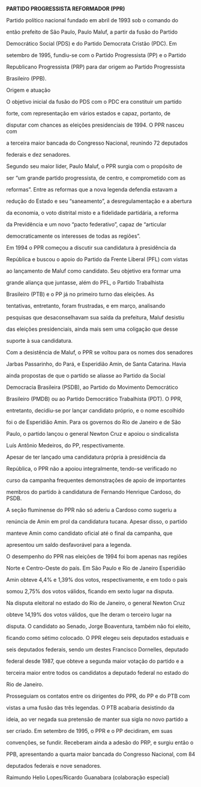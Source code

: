 **PARTIDO PROGRESSISTA REFORMADOR (PPR)**



Partido político nacional fundado em abril de 1993 sob o comando do

então prefeito de São Paulo, Paulo Maluf, a partir da fusão do Partido

Democrático Social (PDS) e do Partido Democrata Cristão (PDC). Em

setembro de 1995, fundiu-se com o Partido Progressista (PP) e o Partido

Republicano Progressista (PRP) para dar origem ao Partido Progressista

Brasileiro (PPB).



Origem e atuação



O objetivo inicial da fusão do PDS com o PDC era constituir um partido

forte, com representação em vários estados e capaz, portanto, de

disputar com chances as eleições presidenciais de 1994. O PPR nasceu com

a terceira maior bancada do Congresso Nacional, reunindo 72 deputados

federais e dez senadores.



Segundo seu maior líder, Paulo Maluf, o PPR surgia com o propósito de

ser “um grande partido progressista, de centro, e comprometido com as

reformas”. Entre as reformas que a nova legenda defendia estavam a

redução do Estado e seu “saneamento”, a desregulamentação e a abertura

da economia, o voto distrital misto e a fidelidade partidária, a reforma

da Previdência e um novo “pacto federativo”, capaz de “articular

democraticamente os interesses de todas as regiões”.



Em 1994 o PPR começou a discutir sua candidatura à presidência da

República e buscou o apoio do Partido da Frente Liberal (PFL) com vistas

ao lançamento de Maluf como candidato. Seu objetivo era formar uma

grande aliança que juntasse, além do PFL, o Partido Trabalhista

Brasileiro (PTB) e o PP já no primeiro turno das eleições. As

tentativas, entretanto, foram frustradas, e em março, analisando

pesquisas que desaconselhavam sua saída da prefeitura, Maluf desistiu

das eleições presidenciais, ainda mais sem uma coligação que desse

suporte à sua candidatura.



Com a desistência de Maluf, o PPR se voltou para os nomes dos senadores

Jarbas Passarinho, do Pará, e Esperidião Amin, de Santa Catarina. Havia

ainda propostas de que o partido se aliasse ao Partido da Social

Democracia Brasileira (PSDB), ao Partido do Movimento Democrático

Brasileiro (PMDB) ou ao Partido Democrático Trabalhista (PDT). O PPR,

entretanto, decidiu-se por lançar candidato próprio, e o nome escolhido

foi o de Esperidião Amin. Para os governos do Rio de Janeiro e de São

Paulo, o partido lançou o general Newton Cruz e apoiou o sindicalista

Luís Antônio Medeiros, do PP, respectivamente.



Apesar de ter lançado uma candidatura própria à presidência da

República, o PPR não a apoiou integralmente, tendo-se verificado no

curso da campanha frequentes demonstrações de apoio de importantes

membros do partido à candidatura de Fernando Henrique Cardoso, do PSDB.

A seção fluminense do PPR não só aderiu a Cardoso como sugeriu a

renúncia de Amin em prol da candidatura tucana. Apesar disso, o partido

manteve Amin como candidato oficial até o final da campanha, que

apresentou um saldo desfavorável para a legenda.



O desempenho do PPR nas eleições de 1994 foi bom apenas nas regiões

Norte e Centro-Oeste do país. Em São Paulo e Rio de Janeiro Esperidião

Amin obteve 4,4% e 1,39% dos votos, respectivamente, e em todo o país

somou 2,75% dos votos válidos, ficando em sexto lugar na disputa.



Na disputa eleitoral no estado do Rio de Janeiro, o general Newton Cruz

obteve 14,19% dos votos válidos, que lhe deram o terceiro lugar na

disputa. O candidato ao Senado, Jorge Boaventura, também não foi eleito,

ficando como sétimo colocado. O PPR elegeu seis deputados estaduais e

seis deputados federais, sendo um destes Francisco Dornelles, deputado

federal desde 1987, que obteve a segunda maior votação do partido e a

terceira maior entre todos os candidatos a deputado federal no estado do

Rio de Janeiro.



Prosseguiam os contatos entre os dirigentes do PPR, do PP e do PTB com

vistas a uma fusão das três legendas. O PTB acabaria desistindo da

ideia, ao ver negada sua pretensão de manter sua sigla no novo partido a

ser criado. Em setembro de 1995, o PPR e o PP decidiram, em suas

convenções, se fundir. Receberam ainda a adesão do PRP, e surgiu então o

PPB, apresentando a quarta maior bancada do Congresso Nacional, com 84

deputados federais e nove senadores.



Raimundo Helio Lopes/Ricardo Guanabara (colaboração especial)



